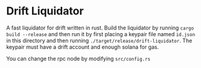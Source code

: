 # Drift Liquidator

A fast liquidator for drift written in rust. Build the liquidator by running `cargo build --release` and then run it by first placing a keypair file named `id.json` in this directory and then running `./target/release/drift-liquidator`. The keypair must have a drift account and enough solana for gas.

You can change the rpc node by modifying `src/config.rs`
